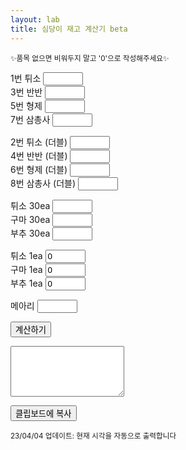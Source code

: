```yaml
---
layout: lab
title: 심당이 재고 계산기 beta
---
```


<small>✨품목 없으면 비워두지 말고 '0'으로 작성해주세요✨</small>

<label for="num1">1번 튀소</label>
<input type="text" pattern="\d*" id="num1" style="width: 4rem;"><br>
<label for="num2">3번 반반</label>
<input type="text" pattern="\d*" id="num2" style="width: 4rem;"><br>
<label for="num3">5번 형제</label>
<input type="text" pattern="\d*" id="num3" style="width: 4rem;"><br>
<label for="num4">7번 삼총사</label>
<input type="text" pattern="\d*" id="num4" style="width: 4rem;"><br>

<label for="num5">2번 튀소 (더블)</label>
<input type="text" pattern="\d*" id="num5" style="width: 4rem;"><br>
<label for="num6">4번 반반 (더블)</label>
<input type="text" pattern="\d*" id="num6" style="width: 4rem;"><br>
<label for="num7">6번 형제 (더블)</label>
<input type="text" pattern="\d*" id="num7" style="width: 4rem;"><br>
<label for="num8">8번 삼총사 (더블)</label>
<input type="text" pattern="\d*" id="num8" style="width: 4rem;"><br>

<label for="num9">튀소 30ea</label>
<input type="text" pattern="\d*" id="num9" style="width: 4rem;"><br>
<label for="num10">구마 30ea</label>
<input type="text" pattern="\d*" id="num10" style="width: 4rem;"><br>
<label for="num11">부추 30ea</label>
<input type="text" pattern="\d*" id="num11" style="width: 4rem;"><br>

<label for="num13">튀소 1ea</label>
<input type="text" pattern="\d*" id="num13" value="0" style="width: 4rem;"><br>
<label for="num14">구마 1ea</label>
<input type="text" pattern="\d*" id="num14" value="0" style="width: 4rem;"><br>
<label for="num15">부추 1ea</label>
<input type="text" pattern="\d*" id="num15" value="0" style="width: 4rem;"><br>

<label for="num12">메아리</label>
<input type="text" pattern="\d*" id="num12" style="width: 4rem;"><br>

<button onclick="calculate()">계산하기</button><br>


<textarea rows="5" id="result"></textarea>

<button onclick="copyToClipboard()">클립보드에 복사</button>

<small>23/04/04 업데이트: 현재 시각을 자동으로 출력합니다</small>



<script>
    function calculate() {
    var num1 = parseInt(document.getElementById("num1").value);
    var num2 = parseInt(document.getElementById("num2").value);
    var num3 = parseInt(document.getElementById("num3").value);
    var num4 = parseInt(document.getElementById("num4").value);
    var num5 = parseInt(document.getElementById("num5").value);
    var num6 = parseInt(document.getElementById("num6").value);
    var num7 = parseInt(document.getElementById("num7").value);
    var num8 = parseInt(document.getElementById("num8").value);
    var num9 = parseInt(document.getElementById("num9").value);
    var num10 = parseInt(document.getElementById("num10").value);
    var num11 = parseInt(document.getElementById("num11").value);
    var num12 = parseInt(document.getElementById("num12").value);
    var num13 = parseInt(document.getElementById("num13").value);
    var num14 = parseInt(document.getElementById("num14").value);
    var num15 = parseInt(document.getElementById("num15").value);

    var stockTuiso = num1 * 6 + num2 * 3 + num3 * 3 + num4 * 2 + num5 * 12 + num6 * 6 + num7 * 6 + num8 * 4 + num9 * 30 + num13;
    var stockGuma = num3 * 3 + num4 * 2 + num7 * 6 + num8 * 4 + num10 * 30 + num14;
    var stockBuchu = num2 * 3 + num4 * 2 + num6 * 6 + num8 * 4 + num11 * 30 + num15;
    var stockMeari = num12;

    // 시간 계산하기

    const now = new Date();
    const minutes = now.getMinutes();

    let hour;
    if (minutes >= 40) {
    hour = now.getHours() + 1;
    } else {
    hour = now.getHours();
    }

    // 12시간제로 변환
    if (hour > 12) {
       hour -= 12;
     }
    
    // 시간이 12시인 경우에는 0으로 바꿔줌
    if (hour == 12) {
        hour = 12;
    }

    // 결과값 계산
    var result = hour + "시 재고입니다" + "\n튀소 " + stockTuiso + "\n구마 " + stockGuma + "\n부추 " + stockBuchu+ "\n메아리 " + stockMeari

    // 결과값을 출력
    document.getElementById("result").value = result;
    }

    function copyToClipboard() {
    // 결과값을 클립보드에 복사
    var result = document.getElementById("result").value;
    navigator.clipboard.writeText(result);
    }
</script>